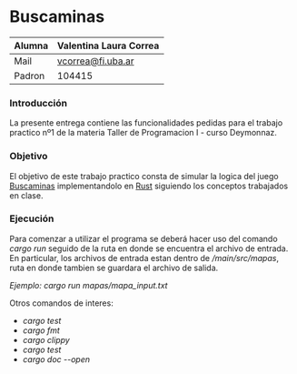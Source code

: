 # Buscaminas


| Alumna   | Valentina Laura Correa |
|----------|------------------------|
| Mail     | vcorrea@fi.uba.ar      |
| Padron   | 104415                 |




### Introducción
La presente entrega contiene las funcionalidades pedidas para el trabajo practico nº1 de la materia Taller de Programacion I - curso Deymonnaz.

### Objetivo
El objetivo de este trabajo practico consta de simular la logica del juego [Buscaminas](https://es.wikipedia.org/wiki/Buscaminas) implementandolo en [Rust](https://doc.rust-lang.org/rust-by-example/index.html) siguiendo los conceptos trabajados en clase.

### Ejecución
Para comenzar a utilizar el programa se deberá hacer uso del comando *cargo run* seguido de la ruta en donde se encuentra el archivo de entrada.
En particular, los archivos de entrada estan dentro de */main/src/mapas*, ruta en donde tambien se guardara el archivo de salida.

*Ejemplo: cargo run mapas/mapa_input.txt*

Otros comandos de interes:
- *cargo test*
- *cargo fmt*
- *cargo clippy*
- *cargo test*
- *cargo doc --open*
